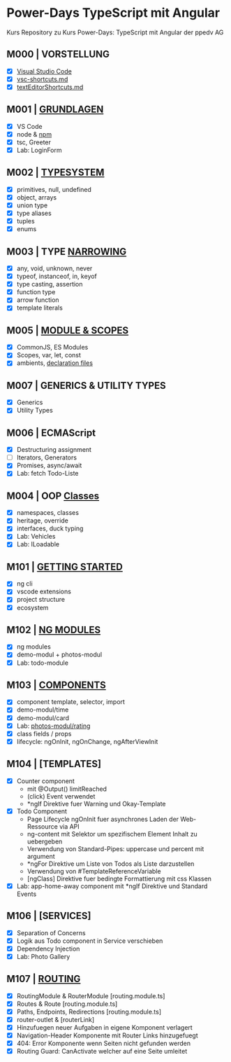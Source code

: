 # Power-Days TypeScript mit Angular

Kurs Repository zu Kurs Power-Days: TypeScript mit Angular der ppedv AG

## M000 | VORSTELLUNG

-   [x] [Visual Studio Code](https://code.visualstudio.com/)
-   [x] [vsc-shortcuts.md](SHORTCUTS-VSCODE.md)
-   [x] [textEditorShortcuts.md](SHORTCUTS-EDITOR.md)

## M001 | [GRUNDLAGEN](https://www.typescriptlang.org/docs/handbook/2/basic-types.html)

-   [x] VS Code
-   [x] node & [npm](https://www.npmjs.com/)
-   [x] tsc, Greeter
-   [x] Lab: LoginForm

<!-- LAB
  # Aufgabe 'login form'

  Erstellen Sie eine Mini-Anwendung, die nach einem Benutzernamen und nach einem Passwort fragt und dann den Benutzer begrüßt.
  Jedes Passwort wird erstmal akzeptiert.
  Viel Erfolg!
-->

## M002 | [TYPESYSTEM](https://www.typescriptlang.org/docs/handbook/2/everyday-types.html)

-   [x] primitives, null, undefined
-   [x] object, arrays
-   [x] union type
-   [x] type aliases
-   [x] tuples
-   [x] enums

## M003 | TYPE [NARROWING](https://www.typescriptlang.org/docs/handbook/2/narrowing.html)

-   [x] any, void, unknown, never
-   [x] typeof, instanceof, in, keyof
-   [x] type casting, assertion
-   [x] function type
-   [x] arrow function
-   [x] template literals

## M005 | [MODULE & SCOPES](https://www.typescriptlang.org/docs/handbook/modules/theory.html)

-   [x] CommonJS, ES Modules
-   [x] Scopes, var, let, const
-   [x] ambients, [declaration files](https://www.typescriptlang.org/docs/handbook/declaration-files/by-example.html#handbook-content)

## M007 | GENERICS & UTILITY TYPES

-   [x] Generics
-   [x] Utility Types

## M006 | ECMAScript

-   [x] Destructuring assignment
-   [ ] Iterators, Generators
-   [x] Promises, async/await
-   [x] Lab: fetch Todo-Liste

<!-- LAB
  Holen Sie von der Seite http://jsonplaceholder.typicode.com/
  alle Todos mit dem Code

  fetch('https://jsonplaceholder.typicode.com/todos')
    .then(response => response.json())
    .then(json => console.log(json))

  Die geholten Daten müssen einem Array mit Elementen von einem vorgegebenen Interfacetyp entsprechen.

  Geben Sie die Titel der Todos in einer Liste aus.
-->

## M004 | OOP [Classes](https://www.typescriptlang.org/docs/handbook/2/classes.html)

-   [x] namespaces, classes
-   [x] heritage, override
-   [x] interfaces, duck typing
-   [x] Lab: Vehicles
-   [x] Lab: ILoadable

<!-- LAB
  Programmieren Sie eine öffentliche Transportmittel-Klasse mit folgenden Eigenschaften (Properties):
  -  Modell
  -  Maximal-Geschwindigkeit
  -  Preis
  # -  Aktuelle Geschwindigkeit
  -  Zustand (aus/an)
  und folgenden Methoden:
  -  Beschleunige: Erhöht die Geschwindigkeit, darf aber Maximal-Geschwindigkeit nicht überschreiten
  -  Bremse: Setzt die Geschwindigkeit runter, darf aber in den Minus-Bereich nicht reingehen
  -  StarteMotor: Wechselt von Zustand aus zu an
  -  StoppeMotor: Wechselt von Zustand an zu aus
  -  BeschreibeMich: Gibt Informationen über das Transportmittel als String zurück
  Überlegen Sie welche Datentypen die Eigenschaften am besten abbilden und welche Zugriffsmodifizierer (public/ private) geeignet sind. Programmieren Sie zudem einen oder mehrere Konstruktoren.

  Legen Sie eine Instanz der Klasse Transport im FuhrparkKonsument an. Rufen Sie die Methode ‚BeschreibeMich‘ auf.
-->

<!-- LAB
  Implementieren Sie ein Interface, welches die Fähigkeit eines Transportmittels beschreibt,
  andere Transportmittel mitzutransportieren (z.B. Schiffe die Autos transportieren).
  Überlegen Sie, welche Methoden so eine Klasse implementieren sollte und
  implementieren Sie dann für die Klassen Schiff und Flugzeug das Interface.
  Erweitern Sie die Klassen Schiff und Flugzeug zudem so, dass es ein Transportmittel-Objekt aufnehmen und
  in seiner BeschreibeMich()-Methode Informationen darüber ausgeben kann.

  Schreiben Sie danach eine neue Methode, welche als Parameter zwei Transportmittelobjekte übernimmt und
  nach Prüfung der Interfaces entweder ein Objekt auf das andere belädt oder eine Fehlermeldung ausgibt.
-->

## M101 | [GETTING STARTED](https://angular.io/guide/setup-local)

-   [x] ng cli
-   [x] vscode extensions
-   [x] project structure
-   [x] ecosystem

## M102 | [NG MODULES](https://angular.io/guide/understanding-angular-overview)

-   [x] ng modules
-   [x] demo-modul + photos-modul
-   [x] Lab: todo-module

## M103 | [COMPONENTS](https://angular.io/guide/component-overview)

-   [x] component template, selector, import
-   [x] demo-modul/time
-   [x] demo-modul/card
-   [x] Lab: [photos-modul/rating](M-003-Components/photos-modul/rating/rating.component.html)
-   [x] class fields / props
-   [x] lifecycle: ngOnInit, ngOnChange, ngAfterViewInit

<!-- LAB
  in photos-modul eine komponente rating
  mit zwei Props Input-starsNumber & starsString

  starsString = '*'.repeat(starsNumber);

  photos-modul hat auch eine Overview-Komponente
  rating-Komponente wird über Overview gerendert
-->

## M104 | [TEMPLATES]

-   [x] Counter component
    -   mit @Output() limitReached
    -   (click) Event verwendet
    -   \*ngIf Direktive fuer Warning und Okay-Template
-   [x] Todo Component
    -   Page Lifecycle ngOnInit fuer asynchrones Laden der Web-Ressource via API
    -   ng-content mit Selektor um spezifischem Element Inhalt zu uebergeben
    -   Verwendung von Standard-Pipes: uppercase und percent mit argument
    -   \*ngFor Direktive um Liste von Todos als Liste darzustellen
    -   Verwendung von #TemplateReferenceVariable
    -   [ngClass] Direktive fuer bedingte Formattierung mit css Klassen
-   [x] Lab: app-home-away component mit \*ngIf Direktive und Standard Events

## M106 | [SERVICES]

-   [x] Separation of Concerns
-   [x] Logik aus Todo component in Service verschieben
-   [x] Dependency Injection
-   [x] Lab: Photo Gallery

<!-- LAB
  1. Einen Photo-Service anlegen welcher die Daten von folgender Adresse holt: 'https://jsonplaceholder.typicode.com/photos/';

  2. In photos-modul eine Komponente Gallery anlegen.
  Die Gallery Component soll in einem Grid die ersten 12 Photos anzeigen.

  CSS fuer gallery.component.css
  #container {
    display: grid;
    grid-template-columns: 1fr 1fr 1fr 1fr;
  }
  .photoItem {
    align-content: center;
  }

  (Fuer die Darstellung des Fotos: <img src="imageUrl.jpg">)

  3. In photos-modul eine Komponent Photo anlegen und den HTML-Code aus Gallery dort darstellen (Seperation of concerns)

-->

## M107 | [ROUTING](https://angular.io/guide/routing-overview)

-   [x] RoutingModule & RouterModule [routing.module.ts]
-   [x] Routes & Route [routing.module.ts]
-   [x] Paths, Endpoints, Redirections [routing.module.ts]
-   [x] router-outlet & [routerLink]
-   [x] Hinzufuegen neuer Aufgaben in eigene Komponent verlagert
-   [x] Navigation-Header Komponente mit Router Links hinzugefuegt
-   [x] 404: Error Komponente wenn Seiten nicht gefunden werden
-   [x] Routing Guard: CanActivate welcher auf eine Seite umleitet
